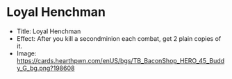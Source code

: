 # Loyal Henchman
- Title:  Loyal Henchman
- Effect:  After you kill a secondminion each combat, get 2 plain copies of it.
- Image:  https://cards.hearthpwn.com/enUS/bgs/TB_BaconShop_HERO_45_Buddy_G_bg.png?198608
